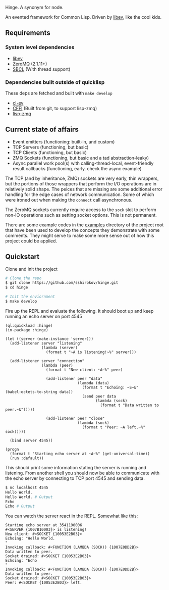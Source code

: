 Hinge. A synonym for node.

An evented framework for Common Lisp.
Driven by [libev](http://software.schmorp.de/pkg/libev.html), like the cool kids.

## Requirements

### System level dependencies

* [libev](http://software.schmorp.de/pkg/libev.html)
* [ZeroMQ](http://www.zeromq.org/) (2.1.11+)
* [SBCL](http://www.sbcl.org/) (With thread support)

### Dependencies built outside of quicklisp

These deps are fetched and built with `make develop`

* [cl-ev](https://github.com/sbryant/cl-ev)
* [CFFI](http://common-lisp.net/project/cffi/) (Built from git, to support lisp-zmq)
* [lisp-zmq](https://github.com/galdor/lisp-zmq)

## Current state of affairs

* Event emitters (functioning: built-in, and custom)
* TCP Servers (functioning, but basic)
* TCP Clients (functioning, but basic)
* ZMQ Sockets (functioning, but basic and a tad abstraction-leaky)
* Async parallel work pool(s) with calling-thread-local, event-friendly result callbacks (functioning, early. check the async example)

The TCP (and by inheritance, ZMQ) sockets are very early, thin wrappers, but the portions of those wrappers
that perform the I/O operations are in relatively solid shape. The peices that are missing
are some additional error handling for the edge cases of network communication.
Some of which were ironed out when making the `connect` call asynchronous.

The ZeroMQ sockets currently require access to the `sock` slot to perform non-IO operations such
as setting socket options. This is not permanent.

There are some example codes in the [examples](https://github.com/sshirokov/hinge/tree/master/examples)
directory of the project root that have been used to develop the concepts they demonstrate with some
comments. They might serve to make some more sense out of how this project could be applied.

## Quickstart

Clone and init the project

```sh
# Clone the repo
$ git clone https://github.com/sshirokov/hinge.git
$ cd hinge

# Init the enviornment
$ make develop
```

Fire up the REPL and evaluate the following.
It should boot up and keep running an echo server on port 4545

```common-lisp
(ql:quickload :hinge)
(in-package :hinge)

(let ((server (make-instance 'server)))
  (add-listener server "listening"
                (lambda (server)
                  (format t "~A is listening!~%" server)))

  (add-listener server "connection"
                (lambda (peer)
                  (format t "New client: ~A~%" peer)

                  (add-listener peer "data"
                                (lambda (data)
                                  (format t "Echoing: ~S~&" (babel:octets-to-string data))
                                  (send peer data
                                        (lambda (sock)
                                          (format t "Data written to peer.~&")))))

                  (add-listener peer "close"
                                (lambda (sock)
                                  (format t "Peer: ~A left.~%" sock)))))

  (bind server 4545))

(progn
  (format t "Starting echo server at ~A~%" (get-universal-time))
  (run :default))
```

This should print some information stating the server is running and listening.
From another shell you should now be able to communicate with the echo server
by connecting to TCP port 4545 and sending data.

```sh
$ nc localhost 4545
Hello World.
Hello World. # Output
Echo
Echo # Output
```

You can watch the server react in the REPL. Somewhat like this:

```
Starting echo server at 3541190006
#<SERVER {1007B10003}> is listening!
New client: #<SOCKET {10053E2B03}>
Echoing: "Hello World.
"
Invoking callback: #<FUNCTION (LAMBDA (SOCK)) {1007E0DD2B}>
Data written to peer.
Socket drained: #<SOCKET {10053E2B03}>
Echoing: "Echo
"
Invoking callback: #<FUNCTION (LAMBDA (SOCK)) {1007E0DD2B}>
Data written to peer.
Socket drained: #<SOCKET {10053E2B03}>
Peer: #<SOCKET {10053E2B03}> left.
```